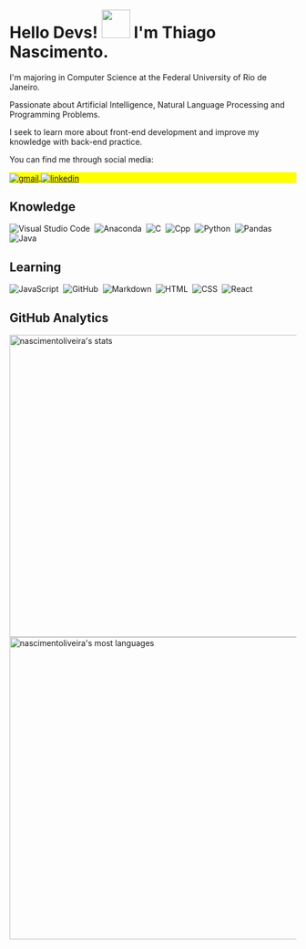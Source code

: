 <h1 align="left">Hello Devs! <img src="https://raw.githubusercontent.com/kaueMarques/kaueMarques/master/hi.gif" width="50" height="50"> I'm Thiago Nascimento.</h1>

I'm majoring in Computer Science at the Federal University of Rio de Janeiro.

Passionate about Artificial Intelligence, Natural Language Processing and Programming Problems.

I seek to learn more about front-end development and improve my knowledge with back-end practice.

You can find me through social media:

<p align="left" style="background:yellow">
<a href="mailto:nascimentoliveira@gmail.com" target="_blank">
  <img align="center" src="https://img.shields.io/badge/-nascimentoliveira@gmail.com-D6D6D6?style=flat&logo=gmail" alt="gmail"/>  
</a> 
<!---
<a href="" target="_blank">
  <img align="center" src="https://img.shields.io/badge/-@nascimentoliveira-D6D6D6?style=flat&logo=telegram" alt="telegram"/>  
</a> 
<a href="" target="_blank">
  <img align="center" src="https://img.shields.io/badge/-/nascimentoliveira-D6D6D6?style=flat&logo=facebook" alt="facebook"/>  
</a> 
<a href="" target="_blank">
  <img align="center" src="https://img.shields.io/badge/-/nascimento__live-D6D6D6?style=flat&logo=twitter" alt="twitter"/>  
</a>
--->
<a href="https://linkedin.com/in/nascimentoliveira" target="_blank">
  <img align="center" src="https://img.shields.io/badge/-/nascimentoliveira-D6D6D6?style=flat&logo=linkedin&logoColor=blue" alt="linkedin"/>
</a>
<!---
<a href="" target="_blank">
 <img align="center" src="https://img.shields.io/badge/-/nascimentoliveira-D6D6D6?style=flat&logo=instagram" alt="instagram"/>
</a>
<a href="" target="_blank">
 <img align="center" src="https://img.shields.io/badge/-/nascimentoliveira-D6D6D6?style=flat&logo=youtube&logoColor=red" alt="youtube"/>
</a>
--->
</p>


## Knowledge

![Visual Studio Code](https://img.shields.io/badge/-Visual%20Studio%20Code-D6D6D6?style=flat&logo=visual-studio-code&logoColor=blue)&nbsp;
![Anaconda](https://img.shields.io/badge/-Anaconda-D6D6D6?style=flat&logo=anaconda)&nbsp;
![C](https://img.shields.io/badge/-C-D6D6D6?style=flat&logo=c&logoColor=blue)&nbsp;
![Cpp](https://img.shields.io/badge/-C++-D6D6D6?style=flat&logo=c%2B%2B&logoColor=blue)&nbsp;
![Python](https://img.shields.io/badge/-Python-D6D6D6?style=flat&logo=python)&nbsp;
![Pandas](https://img.shields.io/badge/-Pandas-D6D6D6?style=flat&logo=pandas&logoColor=blue)&nbsp;
![Java](https://img.shields.io/badge/-Java-D6D6D6?style=flat&logo=java&logoColor=red)&nbsp;


## Learning

![JavaScript](https://img.shields.io/badge/-JavaScript-D6D6D6?style=flat&logo=javascript)&nbsp;
![GitHub](https://img.shields.io/badge/-GitHub-D6D6D6?style=flat&logo=github&logoColor=black)&nbsp;
![Markdown](https://img.shields.io/badge/-Markdown-D6D6D6?style=flat&logo=markdown&logoColor=black)&nbsp;
![HTML](https://img.shields.io/badge/-HTML-D6D6D6?style=flat&logo=HTML5)&nbsp;
![CSS](https://img.shields.io/badge/-CSS-D6D6D6?style=flat&logo=CSS3&logoColor=1572B6)&nbsp;
![React](https://img.shields.io/badge/-React-D6D6D6?style=flat&logo=react)&nbsp;


## GitHub Analytics

<p align="left">
<img width="530em" src="https://github-readme-stats.vercel.app/api?username=nascimentoliveira&show_icons=true&theme=vision-friendly-dark" alt="nascimentoliveira's stats"/>
<img width="530em" src="https://github-readme-stats.vercel.app/api/top-langs/?username=nascimentoliveira&layout=compact&theme=vision-friendly-dark" alt="nascimentoliveira's most languages"/>
</p>

<!---
## Social Links

[![github-readme-twitter](https://github-readme-twitter.gazf.vercel.app/api?id=nascimento_live)](https://github.com/gazf/github-readme-twitter)

nascimentoliveira/nascimentoliveira is a ✨ special ✨ repository because its `README.md` (this file) appears on your GitHub profile.
You can click the Preview link to take a look at your changes.
--->
